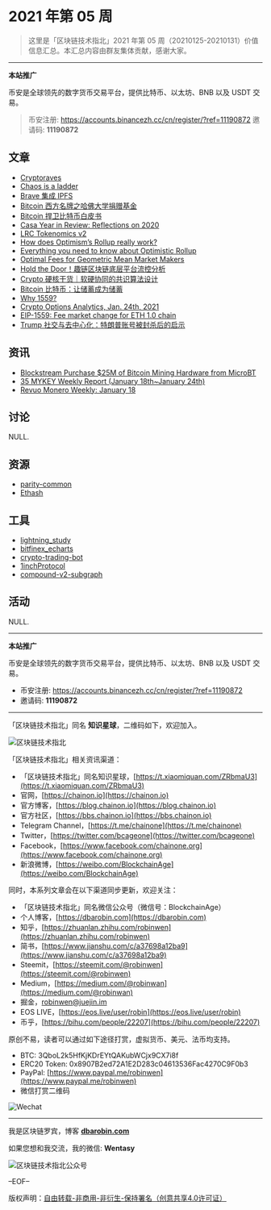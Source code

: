 # 2021 年第 05 周

> 这里是「区块链技术指北」2021 年第 05 周（20210125-20210131）价值信息汇总。本汇总内容由群友集体贡献，感谢大家。

***

**本站推广**

币安是全球领先的数字货币交易平台，提供比特币、以太坊、BNB 以及 USDT 交易。

> 币安注册: https://accounts.binancezh.cc/cn/register/?ref=11190872
> 邀请码: **11190872**

## 文章

* [Cryptoraves](https://bbs.chainon.io/d/7189)
* [Chaos is a ladder](https://bbs.chainon.io/d/7190)
* [Brave 集成 IPFS](https://bbs.chainon.io/d/7191)
* [Bitcoin 西方名牌之哈佛大学捐赠基金](https://bbs.chainon.io/d/7192)
* [Bitcoin 捍卫比特币白皮书](https://bbs.chainon.io/d/7193)
* [Casa Year in Review: Reflections on 2020](https://bbs.chainon.io/d/7195)
* [LRC Tokenomics v2](https://bbs.chainon.io/d/7196)
* [How does Optimism’s Rollup really work?](https://bbs.chainon.io/d/7198)
* [Everything you need to know about Optimistic Rollup](https://bbs.chainon.io/d/7199)
* [Optimal Fees for Geometric Mean Market Makers](https://bbs.chainon.io/d/7200)
* [Hold the Door！趣链区块链底层平台流控分析](https://bbs.chainon.io/d/7201)
* [Crypto 硬核干货｜软硬协同的共识算法设计](https://bbs.chainon.io/d/7202)
* [Bitcoin 比特币：让储蓄成为储蓄](https://bbs.chainon.io/d/7211)
* [Why 1559?](https://bbs.chainon.io/d/7212)
* [Crypto Options Analytics, Jan. 24th, 2021](https://bbs.chainon.io/d/7213)
* [EIP-1559: Fee market change for ETH 1.0 chain](https://bbs.chainon.io/d/7214)
* [Trump 社交与去中心化：特朗普账号被封杀后的启示](https://bbs.chainon.io/d/7215)

## 资讯

* [Blockstream Purchase $25M of Bitcoin Mining Hardware from MicroBT](https://bbs.chainon.io/d/7194)
* [35 MYKEY Weekly Report (January 18th~January 24th)](https://bbs.chainon.io/d/7197)
* [Revuo Monero Weekly: January 18](https://bbs.chainon.io/d/7203)

## 讨论

NULL.

## 资源

* [parity-common](https://bbs.chainon.io/d/7205)
* [Ethash](https://bbs.chainon.io/d/7207)

## 工具

* [lightning_study](https://bbs.chainon.io/d/7204)
* [bitfinex_echarts](https://bbs.chainon.io/d/7206)
* [crypto-trading-bot](https://bbs.chainon.io/d/7208)
* [1inchProtocol](https://bbs.chainon.io/d/7209)
* [compound-v2-subgraph](https://bbs.chainon.io/d/7210)

## 活动

NULL.

***

**本站推广**

币安是全球领先的数字货币交易平台，提供比特币、以太坊、BNB 以及 USDT 交易。

* 币安注册: https://accounts.binancezh.cc/cn/register/?ref=11190872
* 邀请码: **11190872**

***

「区块链技术指北」同名 **知识星球**，二维码如下，欢迎加入。

![区块链技术指北](https://cdn.dbarobin.com/3YzonTR.png)

「区块链技术指北」相关资讯渠道：

* 「区块链技术指北」同名知识星球，[https://t.xiaomiquan.com/ZRbmaU3](https://t.xiaomiquan.com/ZRbmaU3)
* 官网，[https://chainon.io](https://chainon.io)
* 官方博客，[https://blog.chainon.io](https://blog.chainon.io)
* 官方社区，[https://bbs.chainon.io](https://bbs.chainon.io)
* Telegram Channel，[https://t.me/chainone](https://t.me/chainone)
* Twitter，[https://twitter.com/bcageone](https://twitter.com/bcageone)
* Facebook，[https://www.facebook.com/chainone.org](https://www.facebook.com/chainone.org)
* 新浪微博，[https://weibo.com/BlockchainAge](https://weibo.com/BlockchainAge)

同时，本系列文章会在以下渠道同步更新，欢迎关注：

* 「区块链技术指北」同名微信公众号（微信号：BlockchainAge）
* 个人博客，[https://dbarobin.com](https://dbarobin.com)
* 知乎，[https://zhuanlan.zhihu.com/robinwen](https://zhuanlan.zhihu.com/robinwen)
* 简书，[https://www.jianshu.com/c/a37698a12ba9](https://www.jianshu.com/c/a37698a12ba9)
* Steemit，[https://steemit.com/@robinwen](https://steemit.com/@robinwen)
* Medium，[https://medium.com/@robinwan](https://medium.com/@robinwan)
* 掘金，[robinwen@juejin.im](https://juejin.im/user/5673ccae60b2260ee435f89a/posts)
* EOS LIVE，[https://eos.live/user/robin](https://eos.live/user/robin)
* 币乎，[https://bihu.com/people/22207](https://bihu.com/people/22207)

原创不易，读者可以通过如下途径打赏，虚拟货币、美元、法币均支持。

* BTC: 3QboL2k5HfKjKDrEYtQAKubWCjx9CX7i8f
* ERC20 Token: 0x8907B2ed72A1E2D283c04613536Fac4270C9F0b3
* PayPal: [https://www.paypal.me/robinwen](https://www.paypal.me/robinwen)
* 微信打赏二维码

![Wechat](https://cdn.dbarobin.com/SzoNl5b.jpg)

***

我是区块链罗宾，博客 **[dbarobin.com](https://dbarobin.com/)**

如果您想和我交流，我的微信: **Wentasy**

![区块链技术指北公众号](https://cdn.dbarobin.com/w0wignb.png)

–EOF–

版权声明：[自由转载-非商用-非衍生-保持署名（创意共享4.0许可证）](http://creativecommons.org/licenses/by-nc-nd/4.0/deed.zh)